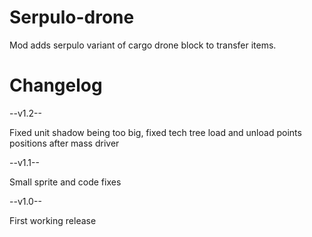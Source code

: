 # Serpulo-drone
Mod adds serpulo variant of cargo drone block to transfer items.
# Changelog
--v1.2--

Fixed unit shadow being too big, fixed tech tree load and unload points positions after mass driver

--v1.1--

Small sprite and code fixes

--v1.0--

First working release
